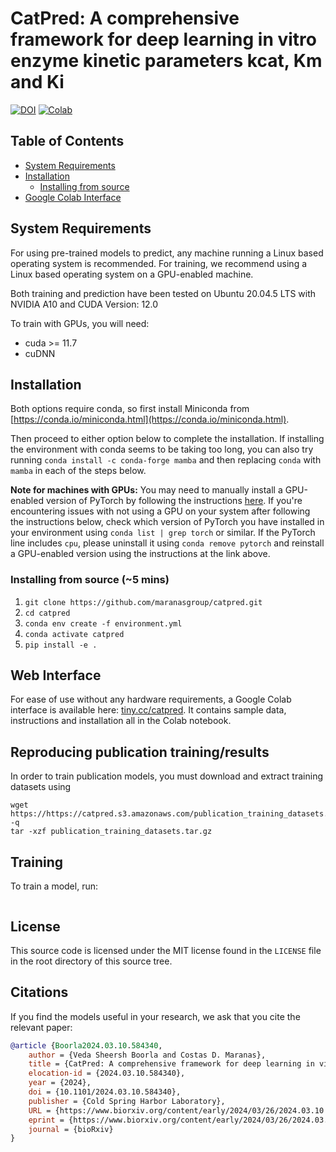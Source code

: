 # CatPred: A comprehensive framework for deep learning in vitro enzyme kinetic parameters kcat, Km and Ki

[![DOI](https://img.shields.io/badge/DOI-10.1101/2024.03.10.584340-blue)](https://www.biorxiv.org/content/10.1101/2024.03.10.584340v2)
[![Colab](https://img.shields.io/badge/GoogleColab-tiny.cc/catpred-red)](https://tiny.cc/catpred)


## Table of Contents

- [System Requirements](#requirements)
- [Installation](#installation)
  * [Installing from source](#option-2-installing-from-source)
- [Google Colab Interface](#web-interface)

## System Requirements

For using pre-trained models to predict, any machine running a Linux based operating system is recommended.
For training, we recommend using a Linux based operating system on a GPU-enabled machine.

Both training and prediction have been tested on Ubuntu 20.04.5 LTS with NVIDIA A10 and CUDA Version: 12.0

To train with GPUs, you will need:
 * cuda >= 11.7
 * cuDNN

## Installation

Both options require conda, so first install Miniconda from [https://conda.io/miniconda.html](https://conda.io/miniconda.html).

Then proceed to either option below to complete the installation. If installing the environment with conda seems to be taking too long, you can also try running `conda install -c conda-forge mamba` and then replacing `conda` with `mamba` in each of the steps below.

**Note for machines with GPUs:** You may need to manually install a GPU-enabled version of PyTorch by following the instructions [here](https://pytorch.org/get-started/locally/). If you're encountering issues with not using a GPU on your system after following the instructions below, check which version of PyTorch you have installed in your environment using `conda list | grep torch` or similar. If the PyTorch line includes `cpu`, please uninstall it using `conda remove pytorch` and reinstall a GPU-enabled version using the instructions at the link above.

### Installing from source (~5 mins)

1. `git clone https://github.com/maranasgroup/catpred.git`
2. `cd catpred`
3. `conda env create -f environment.yml`
4. `conda activate catpred`
5. `pip install -e .`


## Web Interface

For ease of use without any hardware requirements, a Google Colab interface is available here: [tiny.cc/catpred](http://tiny.cc/catpred).
It contains sample data, instructions and installation all in the Colab notebook.

## Reproducing publication training/results

In order to train publication models, you must download and extract training datasets using
```
wget https://https://catpred.s3.amazonaws.com/publication_training_datasets.tar.gz -q
tar -xzf publication_training_datasets.tar.gz
```

## Training

To train a model, run:
```
```

## License <a name="license"></a>

This source code is licensed under the MIT license found in the `LICENSE` file
in the root directory of this source tree.

## Citations <a name="citations"></a>

If you find the models useful in your research, we ask that you cite the relevant paper:

```bibtex
@article {Boorla2024.03.10.584340,
	author = {Veda Sheersh Boorla and Costas D. Maranas},
	title = {CatPred: A comprehensive framework for deep learning in vitro enzyme kinetic parameters kcat, Km and Ki},
	elocation-id = {2024.03.10.584340},
	year = {2024},
	doi = {10.1101/2024.03.10.584340},
	publisher = {Cold Spring Harbor Laboratory},
	URL = {https://www.biorxiv.org/content/early/2024/03/26/2024.03.10.584340},
	eprint = {https://www.biorxiv.org/content/early/2024/03/26/2024.03.10.584340.full.pdf},
	journal = {bioRxiv}
}
```
